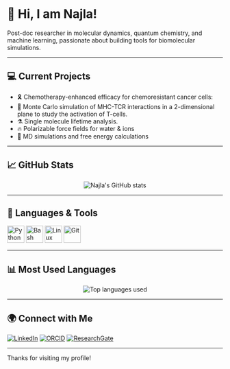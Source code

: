 # 👋 Hi, I am Najla!

Post-doc researcher in molecular dynamics, quantum chemistry, and machine learning, passionate about building tools for biomolecular simulations.

---

## 💻 Current Projects
- 🎗️ Chemotherapy-enhanced efficacy for chemoresistant cancer cells:
- 🧬 Monte Carlo simulation of MHC-TCR interactions in a 2-dimensional plane to study the activation of T-cells.
- ⚗️ Single molecule lifetime analysis.  
- 🔥 Polarizable force fields for water & ions
- 🧪 MD simulations and free energy calculations

---

## 📈 GitHub Stats

<p align="center">
  <img src="https://github-readme-stats.vercel.app/api?username=najla23&show_icons=true&theme=radical" alt="Najla's GitHub stats" />
</p>

---

## 🐧 Languages & Tools

<p>
  <img src="https://cdn.jsdelivr.net/gh/devicons/devicon/icons/python/python-original.svg" width="40" alt="Python"/>
  <img src="https://cdn.jsdelivr.net/gh/devicons/devicon/icons/bash/bash-original.svg" width="40" alt="Bash"/>
  <img src="https://cdn.jsdelivr.net/gh/devicons/devicon/icons/linux/linux-original.svg" width="40" alt="Linux"/>
  <img src="https://cdn.jsdelivr.net/gh/devicons/devicon/icons/git/git-original.svg" width="40" alt="Git"/>
</p>

---

## 📊 Most Used Languages

<p align="center">
  <img src="https://github-readme-stats.vercel.app/api/top-langs/?username=najla23&layout=compact&theme=radical" alt="Top languages used" />
</p>

---

## 🌍 Connect with Me

[![LinkedIn](https://img.shields.io/badge/LinkedIn-najla23-blue?style=flat-square&logo=linkedin)](https://www.linkedin.com/in/najla-hosseini-53545a76/)
[![ORCID](https://img.shields.io/badge/ORCID-0000--0002--9610--5151-a6ce39?style=flat-square&logo=orcid)](https://orcid.org/0000-0002-9610-5151)
[![ResearchGate](https://img.shields.io/badge/ResearchGate-Follow-00CCBB?style=flat-square&logo=researchgate)](https://www.researchgate.net/profile/A-Najla-Hosseini?ev=hdr_xprf)

---

 Thanks for visiting my profile!

